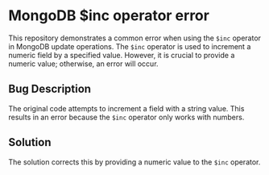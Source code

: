 # MongoDB $inc operator error
This repository demonstrates a common error when using the `$inc` operator in MongoDB update operations. The `$inc` operator is used to increment a numeric field by a specified value. However, it is crucial to provide a numeric value; otherwise, an error will occur.

## Bug Description
The original code attempts to increment a field with a string value. This results in an error because the `$inc` operator only works with numbers. 

## Solution
The solution corrects this by providing a numeric value to the `$inc` operator.